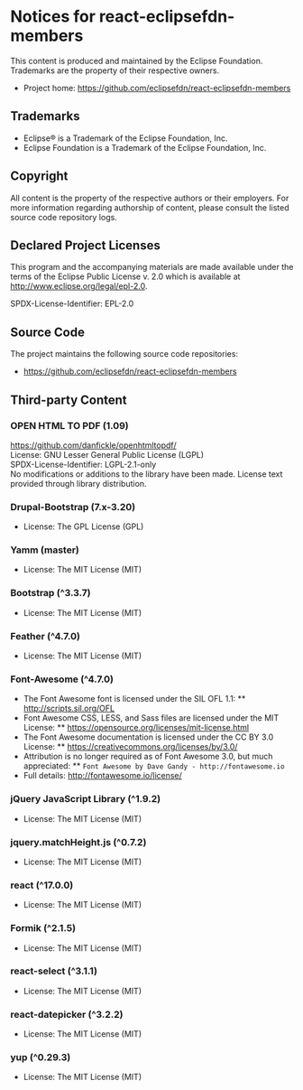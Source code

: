 # Notices for react-eclipsefdn-members

This content is produced and maintained by the Eclipse Foundation. Trademarks are the property of their respective owners.

* Project home: https://github.com/eclipsefdn/react-eclipsefdn-members

## Trademarks

* Eclipse® is a Trademark of the Eclipse Foundation, Inc.
* Eclipse Foundation is a Trademark of the Eclipse Foundation, Inc.

## Copyright

All content is the property of the respective authors or their employers. For
more information regarding authorship of content, please consult the listed
source code repository logs.

## Declared Project Licenses

This program and the accompanying materials are made available under the terms
of the Eclipse Public License v. 2.0 which is available at
http://www.eclipse.org/legal/epl-2.0.

SPDX-License-Identifier: EPL-2.0

## Source Code

The project maintains the following source code repositories:

* https://github.com/eclipsefdn/react-eclipsefdn-members

## Third-party Content

### OPEN HTML TO PDF (1.09)  

https://github.com/danfickle/openhtmltopdf/  
License: GNU Lesser General Public License (LGPL)  
SPDX-License-Identifier: LGPL-2.1-only  
No modifications or additions to the library have been made. License text provided through library distribution.  

### Drupal-Bootstrap (7.x-3.20)

* License: The GPL License (GPL)

### Yamm (master)

* License: The MIT License (MIT)

### Bootstrap (^3.3.7)

* License: The MIT License (MIT)

### Feather (^4.7.0)

* License: The MIT License (MIT)

### Font-Awesome (^4.7.0)

* The Font Awesome font is licensed under the SIL OFL 1.1:
** http://scripts.sil.org/OFL
* Font Awesome CSS, LESS, and Sass files are licensed under the MIT License:
** https://opensource.org/licenses/mit-license.html
* The Font Awesome documentation is licensed under the CC BY 3.0 License:
** https://creativecommons.org/licenses/by/3.0/
* Attribution is no longer required as of Font Awesome 3.0, but much appreciated:
** `Font Awesome by Dave Gandy - http://fontawesome.io`
* Full details: http://fontawesome.io/license/

### jQuery JavaScript Library (^1.9.2)

* License: The MIT License (MIT)

### jquery.matchHeight.js (^0.7.2)

* License: The MIT License (MIT)

### react (^17.0.0)

* License: The MIT License (MIT)

### Formik (^2.1.5)

* License: The MIT License (MIT)

### react-select (^3.1.1)

* License: The MIT License (MIT)

### react-datepicker (^3.2.2)

* License: The MIT License (MIT)

### yup (^0.29.3)

* License: The MIT License (MIT)